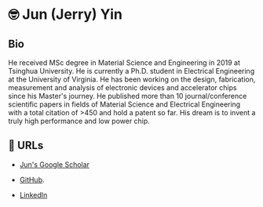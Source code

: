 # 🤓 Jun (Jerry) Yin

## Bio

He received MSc degree in Material Science and Engineering in 2019 at Tsinghua University. 
He is currently a Ph.D. student in Electrical Engineering at the University of Virginia. 
He has been working on the design, fabrication, measurement and analysis of electronic devices and accelerator chips since his Master's journey. 
He published more than 10 journal/conference scientific papers in fields of Material Science and Electrical Engineering with a total citation of >450 and hold a patent so far. 
His dream is to invent a truly high performance and low power chip.


## 📝 URLs

* [Jun's Google Scholar](https://scholar.google.com/citations?user=gRBgQ2gAAAAJ&hl=en)

* [GitHub](https://github.com/AyaseErii).

* [LinkedIn](https://www.linkedin.com/in/jun-jerry-yin-06b799223)
